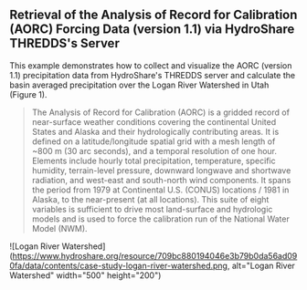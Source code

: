 ## Retrieval of the Analysis of Record for Calibration (AORC) Forcing Data (version 1.1) via HydroShare THREDDS's Server

This example demonstrates how to collect and visualize the AORC (version 1.1) precipitation data from HydroShare's THREDDS server and calculate the basin averaged precipitation over the Logan River Watershed in Utah (Figure 1). 

>The Analysis of Record for Calibration (AORC) is a gridded record of near-surface weather conditions covering the continental United States and Alaska and their hydrologically contributing areas. It is defined on a latitude/longitude spatial grid with a mesh length of ~800 m (30 arc seconds), and a temporal resolution of one hour. Elements include hourly total precipitation, temperature, specific humidity, terrain-level pressure, downward longwave and shortwave radiation, and west-east and south-north wind components. It spans the period from 1979 at Continental U.S. (CONUS) locations / 1981 in Alaska, to the near-present (at all locations). This suite of eight variables is sufficient to drive most land-surface and hydrologic models and is used to force the calibration run of the National Water Model (NWM).


![Logan River Watershed](https://www.hydroshare.org/resource/709bc880194046e3b79b0da56ad090fa/data/contents/case-study-logan-river-watershed.png, 
alt="Logan River Watershed" width="500" height="200")
